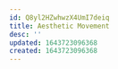 ```yaml
---
id: Q8yl2HZwhwzX4UmI7deiq
title: Aesthetic Movement
desc: ''
updated: 1643723096368
created: 1643723096368
---
```


